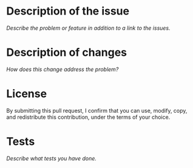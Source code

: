 # Description of the issue
_Describe the problem or feature in addition to a link to the issues._

# Description of changes
_How does this change address the problem?_

# License
By submitting this pull request, I confirm that you can use, modify, copy, and redistribute this contribution, under the terms of your choice.

# Tests
_Describe what tests you have done._




